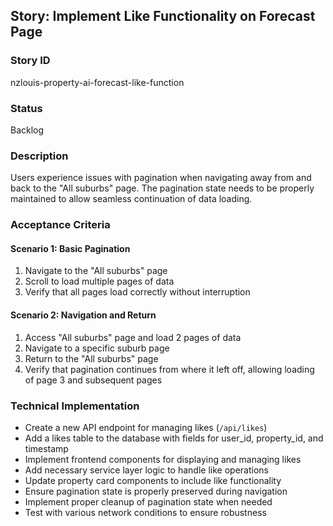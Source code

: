 ## Story: Implement Like Functionality on Forecast Page

### Story ID

nzlouis-property-ai-forecast-like-function

### Status

Backlog

### Description

Users experience issues with pagination when navigating away from and back to the "All suburbs" page. The pagination state needs to be properly maintained to allow seamless continuation of data loading.

### Acceptance Criteria

#### Scenario 1: Basic Pagination

1. Navigate to the "All suburbs" page
2. Scroll to load multiple pages of data
3. Verify that all pages load correctly without interruption

#### Scenario 2: Navigation and Return

1. Access "All suburbs" page and load 2 pages of data
2. Navigate to a specific suburb page
3. Return to the "All suburbs" page
4. Verify that pagination continues from where it left off, allowing loading of page 3 and subsequent pages

### Technical Implementation

- Create a new API endpoint for managing likes (`/api/likes`)
- Add a likes table to the database with fields for user_id, property_id, and timestamp
- Implement frontend components for displaying and managing likes
- Add necessary service layer logic to handle like operations
- Update property card components to include like functionality
- Ensure pagination state is properly preserved during navigation
- Implement proper cleanup of pagination state when needed
- Test with various network conditions to ensure robustness